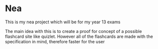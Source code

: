 # Nea
This is my nea project which will be for my year 13 exams

The main idea with this is to create a proof for concept of a possible flashcard site like quizlet.
However all of the flashcards are made with the specification in mind, therefore faster for the user
